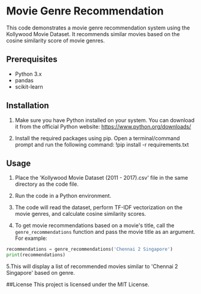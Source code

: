 
# Movie Genre Recommendation

This code demonstrates a movie genre recommendation system using the Kollywood Movie Dataset. It recommends similar movies based on the cosine similarity score of movie genres.

## Prerequisites

- Python 3.x
- pandas
- scikit-learn

## Installation

1. Make sure you have Python installed on your system. You can download it from the official Python website: https://www.python.org/downloads/

2. Install the required packages using pip. Open a terminal/command prompt and run the following command: !pip install -r  requirements.txt


## Usage

1. Place the 'Kollywood Movie Dataset (2011 - 2017).csv' file in the same directory as the code file.

2. Run the code in a Python environment.

3. The code will read the dataset, perform TF-IDF vectorization on the movie genres, and calculate cosine similarity scores.

4. To get movie recommendations based on a movie's title, call the `genre_recommendations` function and pass the movie title as an argument. For example:

```python
recommendations = genre_recommendations('Chennai 2 Singapore')
print(recommendations)
```
5.This will display a list of recommended movies similar to 'Chennai 2 Singapore' based on genre.

##License
This project is licensed under the MIT License.
